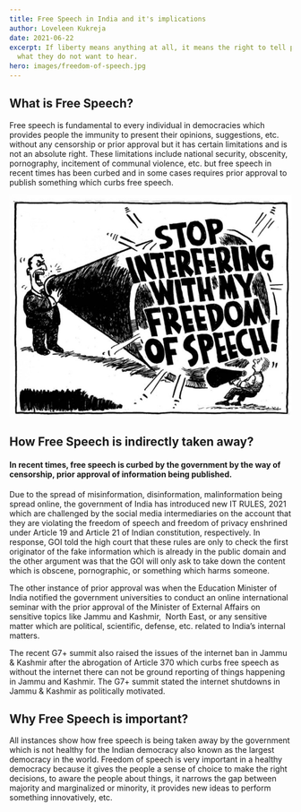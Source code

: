 ```yaml
---
title: Free Speech in India and it's implications
author: Loveleen Kukreja
date: 2021-06-22
excerpt: If liberty means anything at all, it means the right to tell people
  what they do not want to hear.
hero: images/freedom-of-speech.jpg
---
```

## What is Free Speech?

Free speech is fundamental to every individual in democracies which provides people the immunity to present their opinions, suggestions, etc. without any censorship or prior approval but it has certain limitations and is not an absolute right. These limitations include national security, obscenity, pornography, incitement of communal violence, etc. but free speech in recent times has been curbed and in some cases requires prior approval to publish something which curbs free speech.

![Stop interfering with my freedom of speech](images/stop-interfering-with-my-freedom-of-speech.jpeg "Stop interfering with my freedom of speech")

## How Free Speech is indirectly taken away?

#### In recent times, free speech is curbed by the government by the way of censorship, prior approval of information being published. 

Due to the spread of misinformation, disinformation, malinformation being spread online, the government of India has introduced new IT RULES, 2021 which are challenged by the social media intermediaries on the account that they are violating the freedom of speech and freedom of privacy enshrined under Article 19 and Article 21 of Indian constitution, respectively. In response, GOI told the high court that these rules are only to check the first originator of the fake information which is already in the public domain and the other argument was that the GOI will only ask to take down the content which is obscene, pornographic, or something which harms someone.

The other instance of prior approval was when the Education Minister of India notified the government universities to conduct an online international seminar with the prior approval of the Minister of External Affairs on sensitive topics like Jammu and Kashmir,  North East, or any sensitive matter which are political, scientific, defense, etc. related to India’s internal matters.

The recent G7+ summit also raised the issues of the internet ban in Jammu & Kashmir after the abrogation of Article 370 which curbs free speech as without the internet there can not be ground reporting of things happening in Jammu and Kashmir. The G7+ summit stated the internet shutdowns in Jammu & Kashmir as politically motivated.

## Why Free Speech is important?

All instances show how free speech is being taken away by the government which is not healthy for the Indian democracy also known as the largest democracy in the world. Freedom of speech is very important in a healthy democracy because it gives the people a sense of choice to make the right decisions, to aware the people about things, it narrows the gap between majority and marginalized or minority, it provides new ideas to perform something innovatively, etc.